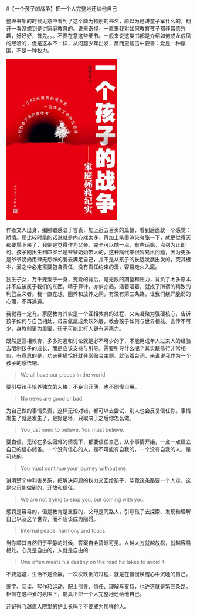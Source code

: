 #【一个孩子的战争】把一个人完整地还给他自己

整理书架的时候无意中看到了这个颇为特别的书名，原以为是讲童子军什么的，翻开一看没想到是讲家庭教育的。说来奇怪，一直来我对如何教育孩子都非常感兴趣，好好好，首先。。。不要在意这些细节。一般来说这类书都是介绍如何成龙成凤的经验的，但是这本不一样，从问题少年出发，反而更能击中要害：爱是一种氛围，不是一种权力。

![one-himself](./_resources/one-himself.jpg)

作者文人出身，细腻敏感溢于言表，加上近五百页的篇幅，看到后面就一个感觉：矫情。用比较时髦的话说就是内心戏太多，再加上笔墨渲染夸张一下，就更觉得天都要塌下来了，我倒是觉得作为父亲，完全可以酷一点，有些话嘛，点到为止即可。孩子刚出生到四岁半是爷爷奶奶带大的，这种隔代亲很容易出问题，因为更多是爷爷奶奶用肆无忌惮的爱去满足自己，并不是从孩子的长远发展出发的，究其根本，爱之中必定需要包含责任，没有责任约束的爱，容易走火入魔。

独生子女，万千宠爱于一身，宠爱的背后，是无数的期望和压力，背负了太多原本并不应该属于我们的东西，精于算计，亦步亦趋，活着活着，就成了所谓的精致的利己主义者。我一直在想，圈养和放养之间，有没有第三条路，让我们绕开脆弱的心理，不再逃避。

我觉得一定有。家庭教育其实是一个互相教育的过程，父亲凝聚为强硬核心，告诉孩子如何与自己相处，母亲氤氲成柔软外层，教会孩子如何与世界相处。言传不可少，身教则更为重要，孩子可能比打人更有洞察力。

既然是互相教育，多多沟通和讨论就是必不可少的了，不能用成年人过来人的经验去限制孩子的成长，而是应该支持与引导。需要引导什么呢？其实跟修行非常相似，有意思的是，功夫熊猫恰好就非常贴合主题。就借着台词，来说说我作为一个孩子的感悟吧。

> We all have our places in the world.

要引导孩子培养独立的人格，不妄自菲薄，也不刚愎自用。

> No news are good or bad.

为自己做的事情负责，这样无论对错，都可以去尝试，别人也会反复信任你。事情发生了就是发生了，是好是坏，只取决于之后你怎么做。

> You just need to believe. You must believe.

要自信，无论在多么困难的情况下，都要信任自己，从小事情开始，一点一点建立自己的信心储备。一个没有信心的人，是不可能有自我的，一个没有自我的人，是可悲的。

> You must continue your journey without me.

讲清楚个中利害关系，把解决问题的权力交回给孩子，毕竟这条路要一个人走，这是父母能做到的，开放和信任。

> We are not trying to stop you, but coming with you.

惩罚是容易的，但是教育是重要的，父母是同路人，引导孩子去探索、发现和理解自己以及这个世界，而不应该成为阻碍。

> Internal peace, harmony and foucs.

当你顺其自然归于平静的时候，答案自会清晰可见。人越大方就越放松，就越容易相处。心灵是自由的，人就是自由的

> One often meets his destiny on the road he takes to avoid it.

不要逃避，生活不是全赢，一次次跌倒的过程，就是在慢慢唤醒心中沉睡的自己。

练字、阅读、写作和运动，配上引导、信任、理解与支持，也许这就是第三条路。相信在这种爱的氛围下，能真正把一个人完整地还给他自己。

还记得飞越疯人院里的护士长吗？不要成为那样的人。

